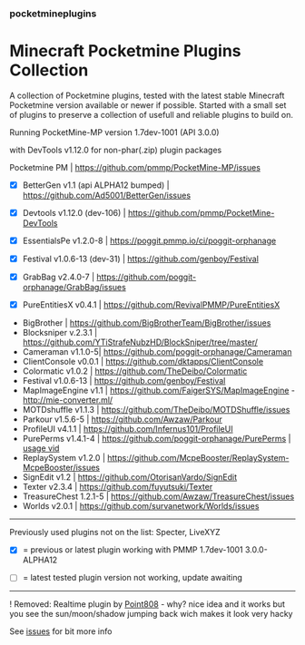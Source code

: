 ### pocketmineplugins

# Minecraft Pocketmine Plugins Collection

A collection of Pocketmine plugins, tested with the latest stable Minecraft Pocketmine version available or newer if possible.
Started with a small set of plugins to preserve a collection of usefull and reliable plugins to build on. 

Running PocketMine-MP version 1.7dev-1001 (API 3.0.0) 

with DevTools v1.12.0 for non-phar(.zip) plugin packages


Pocketmine PM | https://github.com/pmmp/PocketMine-MP/issues


- [x] BetterGen v1.1 (api ALPHA12 bumped) | https://github.com/Ad5001/BetterGen/issues
- [x] Devtools v1.12.0 (dev-106) | https://github.com/pmmp/PocketMine-DevTools
- [x] EssentialsPe v1.2.0-8 | https://poggit.pmmp.io/ci/poggit-orphanage
- [x] Festival v1.0.6-13 (dev-31) | https://github.com/genboy/Festival 
- [x] GrabBag v2.4.0-7 | https://github.com/poggit-orphanage/GrabBag/issues
- [x] PureEntitiesX v0.4.1 | https://github.com/RevivalPMMP/PureEntitiesX



- BigBrother | https://github.com/BigBrotherTeam/BigBrother/issues
- Blocksniper v.2.3.1 | https://github.com/YTiStrafeNubzHD/BlockSniper/tree/master/
- Cameraman v1.1.0-5| https://github.com/poggit-orphanage/Cameraman
- ClientConsole v0.0.1 | https://github.com/dktapps/ClientConsole
- Colormatic v1.0.2 | https://github.com/TheDeibo/Colormatic
- Festival v1.0.6-13 | https://github.com/genboy/Festival 
- MapImageEngine v1.1 | https://github.com/FaigerSYS/MapImageEngine - http://mie-converter.ml/
- MOTDshuffle v1.1.3 | https://github.com/TheDeibo/MOTDShuffle/issues
- Parkour v1.5.6-5 | https://github.com/Awzaw/Parkour
- ProfileUI v4.1.1 | https://github.com/Infernus101/ProfileUI
- PurePerms v1.4.1-4 | https://github.com/poggit-orphanage/PurePerms | [usage vid](https://youtu.be/v19TSITGxF4)
- ReplaySystem v1.2.0 | https://github.com/McpeBooster/ReplaySystem-McpeBooster/issues
- SignEdit v1.2 | https://github.com/OtorisanVardo/SignEdit
- Texter v2.3.4 | https://github.com/fuyutsuki/Texter
- TreasureChest 1.2.1-5 | https://github.com/Awzaw/TreasureChest/issues
- Worlds v2.0.1 | https://github.com/survanetwork/Worlds/issues

---
Previously used plugins not on the list: Specter, LiveXYZ

- [x] = previous or latest plugin working with PMMP 1.7dev-1001 3.0.0-ALPHA12 
- [ ] = latest tested plugin version not working, update awaiting


--- 

! Removed: Realtime plugin by [Point808](https://github.com/Point808/PMMP_Plugins/tree/master/RealTime/) - why? nice idea and it works but you see the sun/moon/shadow jumping back wich makes it look very hacky

See [issues](https://github.com/genboy/pocketmineplugins/issues) for bit more info 
